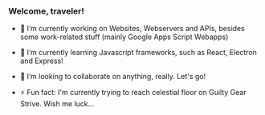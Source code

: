 ### Welcome, traveler!

- 🔭 I’m currently working on Websites, Webservers and APIs, besides some work-related stuff (mainly Google Apps Script Webapps)
- 🌱 I’m currently learning Javascript frameworks, such as React, Electron and Express!
- 👯 I’m looking to collaborate on anything, really. Let's go!

- ⚡ Fun fact: I'm currently trying to reach celestial floor on Guilty Gear Strive. Wish me luck...
